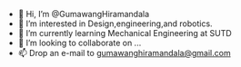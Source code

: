 - 👋 Hi, I’m @GumawangHiramandala
- 👀 I’m interested in Design,engineering,and robotics.
- 🌱 I’m currently learning Mechanical Engineering at SUTD
- 💞️ I’m looking to collaborate on ...
- 📫 Drop an e-mail to gumawanghiramandala@gmail.com

<!---
GumawangHiramandala/GumawangHiramandala is a ✨ special ✨ repository because its `README.md` (this file) appears on your GitHub profile.
You can click the Preview link to take a look at your changes.
--->
